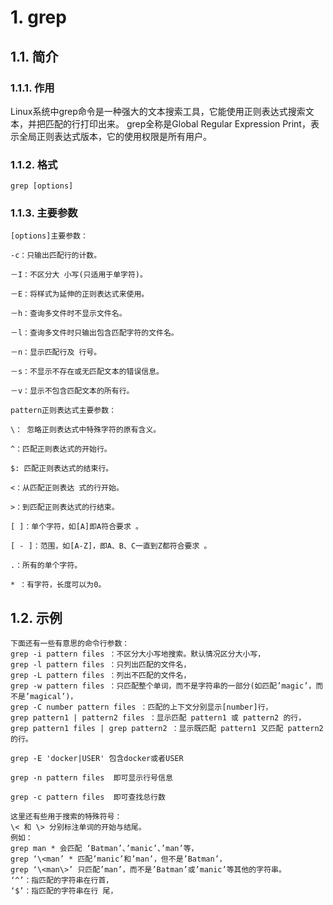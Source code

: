# 1. grep
## 1.1. 简介
### 1.1.1. 作用
Linux系统中grep命令是一种强大的文本搜索工具，它能使用正则表达式搜索文本，并把匹配的行打印出来。 grep全称是Global Regular Expression Print，表示全局正则表达式版本，它的使用权限是所有用户。

### 1.1.2. 格式
```shell
grep [options]
```

### 1.1.3. 主要参数
```shell
[options]主要参数：

-c：只输出匹配行的计数。

－I：不区分大 小写(只适用于单字符)。

－E：将样式为延伸的正则表达式来使用。

－h：查询多文件时不显示文件名。

－l：查询多文件时只输出包含匹配字符的文件名。

－n：显示匹配行及 行号。

－s：不显示不存在或无匹配文本的错误信息。

－v：显示不包含匹配文本的所有行。

pattern正则表达式主要参数：

\： 忽略正则表达式中特殊字符的原有含义。

^：匹配正则表达式的开始行。

$: 匹配正则表达式的结束行。

<：从匹配正则表达 式的行开始。

>：到匹配正则表达式的行结束。

[ ]：单个字符，如[A]即A符合要求 。

[ - ]：范围，如[A-Z]，即A、B、C一直到Z都符合要求 。

.：所有的单个字符。

* ：有字符，长度可以为0。
```

## 1.2. 示例
```shell
下面还有一些有意思的命令行参数：
grep -i pattern files ：不区分大小写地搜索。默认情况区分大小写，
grep -l pattern files ：只列出匹配的文件名，
grep -L pattern files ：列出不匹配的文件名，
grep -w pattern files ：只匹配整个单词，而不是字符串的一部分(如匹配’magic’，而不是’magical’)，
grep -C number pattern files ：匹配的上下文分别显示[number]行，
grep pattern1 | pattern2 files ：显示匹配 pattern1 或 pattern2 的行，
grep pattern1 files | grep pattern2 ：显示既匹配 pattern1 又匹配 pattern2 的行。

grep -E 'docker|USER' 包含docker或者USER

grep -n pattern files  即可显示行号信息

grep -c pattern files  即可查找总行数

这里还有些用于搜索的特殊符号：
\< 和 \> 分别标注单词的开始与结尾。
例如：
grep man * 会匹配 ‘Batman’、’manic’、’man’等，
grep ‘\<man’ * 匹配’manic’和’man’，但不是’Batman’，
grep ‘\<man\>’ 只匹配’man’，而不是’Batman’或’manic’等其他的字符串。
‘^’：指匹配的字符串在行首，
‘$’：指匹配的字符串在行 尾，
```